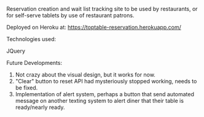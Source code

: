 Reservation creation and wait list tracking site to be used by restaurants, or for self-serve tablets by use of restaurant patrons.

Deployed on Heroku at: https://toptable-reservation.herokuapp.com/

Technologies used:

JQuery 

Future Developments:

1. Not crazy about the visual design, but it works for now. 
2. "Clear" button to reset API had mysteriously stopped working, needs to be fixed. 
3. Implementation of alert system, perhaps a button that send automated message on another texting system to alert diner that their table is ready/nearly ready.